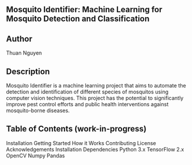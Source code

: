 ## Mosquito Identifier: Machine Learning for Mosquito Detection and Classification

## Author
Thuan Nguyen

## Description
Mosquito Identifier is a machine learning project that aims to automate the detection and identification of different species of mosquitos using computer vision techniques. This project has the potential to significantly improve pest control efforts and public health interventions against mosquito-borne diseases.

## Table of Contents (work-in-progress)
Installation
Getting Started
How it Works
Contributing
License
Acknowledgements
Installation
Dependencies
Python 3.x
TensorFlow 2.x
OpenCV
Numpy
Pandas
